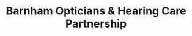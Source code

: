 ---
title: "Barnham Opticians & Hearing Care Partnership"
url: /barnham/barnham-opticians-und-hearing-care-partnership/
shop: Optiker
---